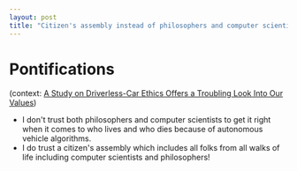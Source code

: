 ```yaml
---
layout: post
title: "Citizen's assembly instead of philosophers and computer scientists deciding who lives who dies?!!"
---
```

# Pontifications

(context: [A Study on Driverless-Car Ethics Offers a Troubling Look Into Our Values](https://www.newyorker.com/science/elements/a-study-on-driverless-car-ethics-offers-a-troubling-look-into-our-values))

* I don't trust both philosophers and computer scientists to get it right when it comes to who lives and who dies because of autonomous vehicle algorithms. 
* I do trust a citizen's assembly which includes all folks from all walks of life including computer scientists and philosophers!
